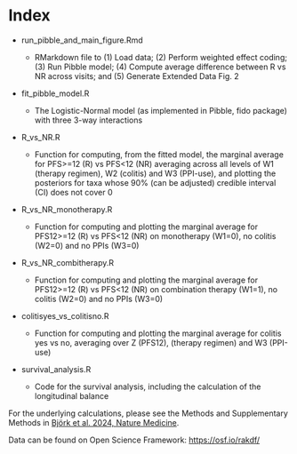 
# Index

* run_pibble_and_main_figure.Rmd
    - RMarkdown file to (1) Load data; (2) Perform weighted effect coding; (3) Run Pibble model; (4) Compute average difference between R vs NR across visits; and (5) Generate Extended Data Fig. 2 

*  fit_pibble_model.R
    - The Logistic-Normal model (as implemented in Pibble, fido package) with three 3-way interactions


* R_vs_NR.R
    - Function for computing, from the fitted model, the marginal average for PFS>=12 (R) vs PFS<12 (NR) averaging across all levels of W1 (therapy regimen), W2 (colitis) and W3 (PPI-use), and plotting the posteriors for taxa whose 90% (can be adjusted) credible interval (CI) does not cover 0


* R_vs_NR_monotherapy.R
    - Function for computing and plotting the marginal average for PFS12>=12 (R) vs PFS<12 (NR) on monotherapy (W1=0), no colitis (W2=0) and no PPIs (W3=0)


* R_vs_NR_combitherapy.R
    - Function for computing and plotting the marginal average for PFS12>=12 (R) vs PFS<12 (NR) on combination therapy (W1=1), no colitis (W2=0) and no PPIs (W3=0)


* colitisyes_vs_colitisno.R
    - Function for computing and plotting the marginal average for colitis yes vs no, averaging over Z (PFS12), (therapy regimen) and W3 (PPI-use)

* survival_analysis.R 
    - Code for the survival analysis, including the calculation of the longitudinal balance

   
For the underlying calculations, please see the Methods and Supplementary Methods in [Björk et al. 2024, Nature Medicine](https://doi.org/10.1038/s41591-024-02803-3).

Data can be found on Open Science Framework: https://osf.io/rakdf/
